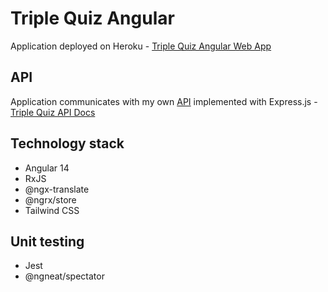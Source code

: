 # Triple Quiz Angular

Application deployed on Heroku - [Triple Quiz Angular Web App](https://triple-quiz.herokuapp.com/angular/)

## API

Application communicates with my own [API](https://github.com/KarolJaskolka/triple-quiz-api) implemented with Express.js - [Triple Quiz API Docs](https://triple-quiz.herokuapp.com/api/docs/)

## Technology stack

- Angular 14
- RxJS
- @ngx-translate
- @ngrx/store
- Tailwind CSS

## Unit testing

- Jest
- @ngneat/spectator
